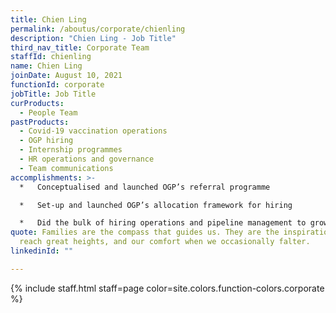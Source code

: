 ```yaml
---
title: Chien Ling
permalink: /aboutus/corporate/chienling
description: "Chien Ling - Job Title"
third_nav_title: Corporate Team
staffId: chienling
name: Chien Ling
joinDate: August 10, 2021
functionId: corporate
jobTitle: Job Title
curProducts:
  - People Team
pastProducts:
  - Covid-19 vaccination operations
  - OGP hiring
  - Internship programmes
  - HR operations and governance
  - Team communications
accomplishments: >-
  *   Conceptualised and launched OGP’s referral programme

  *   Set-up and launched OGP’s allocation framework for hiring

  *   Did the bulk of hiring operations and pipeline management to grow OGP by more than 100 people from 2022-2023
quote: Families are the compass that guides us. They are the inspiration to
  reach great heights, and our comfort when we occasionally falter.
linkedinId: ""

---
```


{% include staff.html staff=page color=site.colors.function-colors.corporate %}
